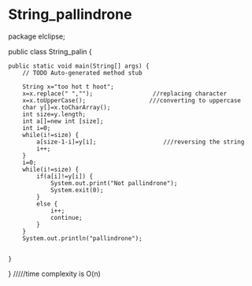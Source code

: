 # String_pallindrone

package elclipse;

public class String_palin {

	public static void main(String[] args) {
		// TODO Auto-generated method stub

		String x="too hot t hoot";    
		x=x.replace(" ","");                 //replacing character
		x=x.toUpperCase();                  ///converting to uppercase
		char y[]=x.toCharArray();
		int size=y.length;
		int a[]=new int [size];
		int i=0;
		while(i!=size) {
			a[size-1-i]=y[i];                   ///reversing the string
			i++;
		}
		i=0;
		while(i!=size) {
			if(a[i]!=y[i]) {
				System.out.print("Not pallindrone");      
				System.exit(0);
			}
			else {
				i++;
				continue;
			}
		}
		System.out.println("pallindrone");


	}

}
/////time complexity is O(n)
